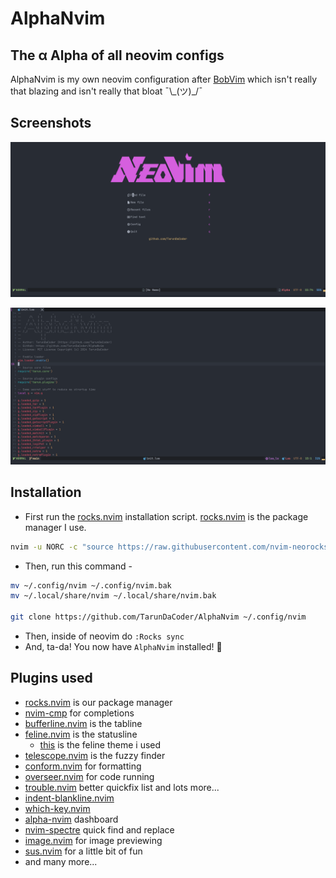 # AlphaNvim
## The α Alpha of all neovim configs
AlphaNvim is my own neovim configuration after [BobVim](https://github.com/TarunDaCoder/BobVim) which isn't really that blazing and isn't really that bloat ¯\\\_(ツ)_/¯

## Screenshots
![Screenshot1](img/alphanvim_ss1.png)

![Screenshot2](img/alphanvim_ss2.png)


## Installation
- First run the [rocks.nvim](https://github.com/nvim-neorocks/rocks.nvim) installation script. [rocks.nvim](https://github.com/nvim-neorocks/rocks.nvim) is the package manager I use.
```sh
nvim -u NORC -c "source https://raw.githubusercontent.com/nvim-neorocks/rocks.nvim/master/installer.lua"
```

- Then, run this command -
```sh
mv ~/.config/nvim ~/.config/nvim.bak
mv ~/.local/share/nvim ~/.local/share/nvim.bak

git clone https://github.com/TarunDaCoder/AlphaNvim ~/.config/nvim
```
- Then, inside of neovim do `:Rocks sync`
- And, ta-da! You now have `AlphaNvim` installed! 🎉

## Plugins used
- [rocks.nvim](https://github.com/nvim-neorocks/rocks.nvim) is our package manager
- [nvim-cmp](https://github.com/hrsh7th/nvim-cmp) for completions
- [bufferline.nvim](https://github.com/akinsho/bufferline.nvim) is the tabline
- [feline.nvim](https://github.com/freddiehaddad/feline.nvim) is the statusline
    - [this](https://github.com/Hitesh-Aggarwal/feline_theme.nvim) is the feline theme i used
- [telescope.nvim](https://github.com/nvim-telescope/telescope.nvim) is the fuzzy finder
- [conform.nvim](https://github.com/stevearc/conform.nvim) for formatting
- [overseer.nvim](https://github.com/stevearc/overseer.nvim) for code running
- [trouble.nvim](https://github.com/folke/trouble.nvim) better quickfix list and lots more...
- [indent-blankline.nvim](https://github.com/lukas-reineke/indent-blankline.nvim)
- [which-key.nvim](https://github.com/folke/which-key.nvim)
- [alpha-nvim](https://github.com/goolord/alpha-nvim) dashboard
- [nvim-spectre](https://github.com/nvim-pack/nvim-spectre) quick find and replace
- [image.nvim](https://github.com/3rd/image.nvim) for image previewing
- [sus.nvim](https://github.com/TarunDaCoder/sus.nvim) for a little bit of fun
- and many more...
